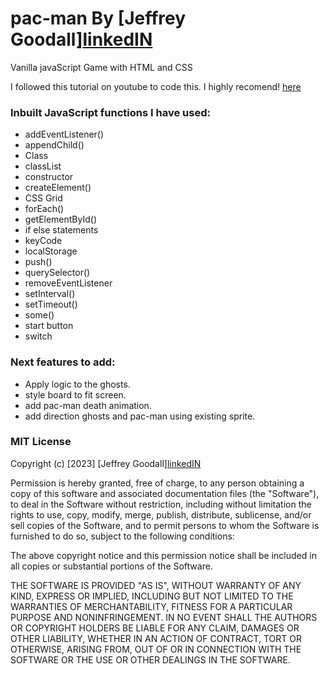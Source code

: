 # pac-man By [Jeffrey Goodall][linkedIN](https://www.linkedin.com/in/jeffgoodall/) 
Vanilla javaScript Game with HTML and CSS

I followed this tutorial on youtube to code this. I highly recomend!  [here](https://www.youtube.com/channel/UC5DNytAJ6_FISueUfzZCVsw) 


### Inbuilt JavaScript functions I have used: 
* addEventListener()
* appendChild()
* Class
* classList
* constructor
* createElement()
* CSS Grid
* forEach()
* getElementById()
* if else statements
* keyCode
* localStorage
* push()
* querySelector()
* removeEventListener
* setInterval()
* setTimeout()
* some()
* start button
* switch

### Next features to add:
* Apply logic to the ghosts.
* style board to fit screen. 
* add pac-man death animation. 
* add direction ghosts and pac-man using existing sprite.

### MIT License

Copyright (c) [2023] [Jeffrey Goodall][linkedIN](https://www.linkedin.com/in/jeffgoodall/) 

Permission is hereby granted, free of charge, to any person obtaining a copy
of this software and associated documentation files (the "Software"), to deal
in the Software without restriction, including without limitation the rights
to use, copy, modify, merge, publish, distribute, sublicense, and/or sell
copies of the Software, and to permit persons to whom the Software is
furnished to do so, subject to the following conditions:

The above copyright notice and this permission notice shall be included in all
copies or substantial portions of the Software.

THE SOFTWARE IS PROVIDED "AS IS", WITHOUT WARRANTY OF ANY KIND, EXPRESS OR
IMPLIED, INCLUDING BUT NOT LIMITED TO THE WARRANTIES OF MERCHANTABILITY,
FITNESS FOR A PARTICULAR PURPOSE AND NONINFRINGEMENT. IN NO EVENT SHALL THE
AUTHORS OR COPYRIGHT HOLDERS BE LIABLE FOR ANY CLAIM, DAMAGES OR OTHER
LIABILITY, WHETHER IN AN ACTION OF CONTRACT, TORT OR OTHERWISE, ARISING FROM,
OUT OF OR IN CONNECTION WITH THE SOFTWARE OR THE USE OR OTHER DEALINGS IN THE
SOFTWARE.
